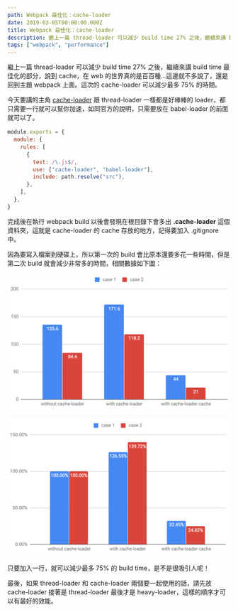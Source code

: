 ```yaml
---
path: Webpack 最佳化：cache-loader
date: 2019-03-05T00:00:00.000Z
title: Webpack 最佳化：cache-loader
description: 繼上一篇 thread-loader 可以減少 build time 27% 之後，繼續來講 build time 最佳化的部分，說到 cache，在 web 的世界真的是百百種…這邊就不多說了，還是回到主題 webpack 上面。這次的 cache-loader 可以減少最多 75% 的時間。
tags: ["webpack", "performance"]
---
```


繼上一篇 thread-loader 可以減少 build time 27% 之後，繼續來講 build time 最佳化的部分，說到 cache，在 web 的世界真的是百百種…這邊就不多說了，還是回到主題 webpack 上面。這次的 cache-loader 可以減少最多 75% 的時間。

今天要講的主角 [cache-loader](https://github.com/webpack-contrib/cache-loader) 跟 thread-loader 一樣都是好棒棒的 loader，都只需要一行就可以幫你加速，如同官方的說明，只需要放在 babel-loader 的前面就可以了。

```javascript
module.exports = {
  module: {
    rules: [
      {
        test: /\.js$/,
        use: ["cache-loader", "babel-loader"],
        include: path.resolve("src"),
      },
    ],
  },
}
```

完成後在執行 webpack build 以後會發現在根目錄下會多出 **.cache-loader** 這個資料夾，這就是 cache-loader 的 cache 存放的地方，記得要加入 .gitignore 中。

因為要寫入檔案到硬碟上，所以第一次的 build 會比原本還要多花一些時間，但是第二次 build 就會減少非常多的時間，相關數據如下圖：

![](./images/1xyI3xhZfhHg1zg4DFK3piQ.png)

![](./images/1zIcWt_YISB1OmjWk6HnUdg.png)

只要加入一行，就可以減少最多 75% 的 build time，是不是很吸引人呢！

最後，如果 thread-loader 和 cache-loader 兩個要一起使用的話，請先放 cache-loader 接著是 thread-loader 最後才是 heavy-loader，這樣的順序才可以有最好的效能。
